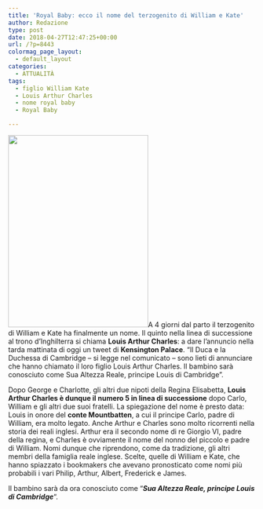 ```yaml
---
title: 'Royal Baby: ecco il nome del terzogenito di William e Kate'
author: Redazione
type: post
date: 2018-04-27T12:47:25+00:00
url: /?p=8443
colormag_page_layout:
  - default_layout
categories:
  - ATTUALITÀ
tags:
  - figlio William Kate
  - Louis Arthur Charles
  - nome royal baby
  - Royal Baby

---
```

<img decoding="async" loading="lazy" class=" wp-image-8444 alignleft" src="https://progressonline.it/wp-content/uploads/2018/04/Cattura-1-218x300.png" alt="" width="285" height="392" />A 4 giorni dal parto il terzogenito di William e Kate ha finalmente un nome. Il quinto nella linea di successione al trono d&#8217;Inghilterra si chiama **Louis Arthur Charles**: a dare l&#8217;annuncio nella tarda mattinata di oggi un tweet di **Kensington Palace**. &#8220;Il Duca e la Duchessa di Cambridge &#8211; si legge nel comunicato &#8211; sono lieti di annunciare che hanno chiamato il loro figlio Louis Arthur Charles. Il bambino sarà conosciuto come Sua Altezza Reale, principe Louis di Cambridge&#8221;.

Dopo George e Charlotte, gli altri due nipoti della Regina Elisabetta, **Louis Arthur Charles è dunque il numero 5 in linea di successione** dopo Carlo, William e gli altri due suoi fratelli. La spiegazione del nome è presto data: Louis in onore del **conte Mountbatten**, a cui il principe Carlo, padre di William, era molto legato. Anche Arthur e Charles sono molto ricorrenti nella storia dei reali inglesi. Arthur era il secondo nome di re Giorgio VI, padre della regina, e Charles è ovviamente il nome del nonno del piccolo e padre di William. Nomi dunque che riprendono, come da tradizione, gli altri membri della famiglia reale inglese. Scelte, quelle di William e Kate, che hanno spiazzato i bookmakers che avevano pronosticato come nomi più probabili i vari Philip, Arthur, Albert, Frederick e James.

Il bambino sarà da ora conosciuto come &#8220;_**Sua Altezza Reale, principe Louis di Cambridge**_&#8220;.